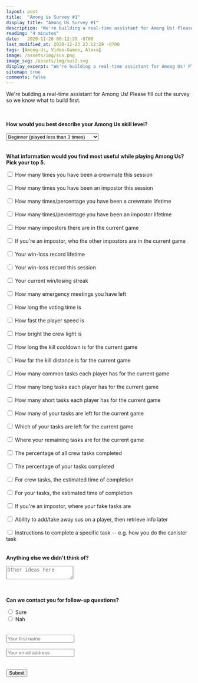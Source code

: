 ```yaml
---
layout: post
title:  "Among Us Survey #1"
display_title: "Among Us Survey #1"
description: "We're building a real-time assistant for Among Us! Please fill out the survey so we know what to build first."
reading: "4 minutes"
date:   2020-11-26 00:12:29 -0700
last_modified_at: 2020-12-23 23:12:29 -0700
tags: [Among-Us, Video-Games, Alexa]
image: /assets/img/sus.png
image_svg: /assets/img/sus2.svg
display_excerpt: "We're building a real-time assistant for Among Us! Please fill out the survey so we know what to build first."
sitemap: true
comments: false
---
```

We're building a real-time assistant for Among Us! Please fill out the survey so we know what to build first.

<form action="https://formspree.io/f/mdoplgdg" method="POST">
  <br><br>
  <input type="hidden" name="_subject" value="New submission!" />
  <label for="skill"><b>How would you best describe your Among Us skill level?</b></label>
  <br><br>
  <select id="skill" name="skill">
    <option value="beginner">Beginner (played less than 3 times)</option>
    <option value="intermediate">Intermediate</option>
    <option value="advanced">Advanced (played more than 10 times)</option>
  </select>
  <br><br><br>
  <label for="info"><b>What information would you find most useful while playing Among Us? Pick your top 5.</b></label>
  <p></p>
  <input type="checkbox" id="crewmate-session" name="crewmate-session" value="crewmate-session">
  <label for="vehicle3"> How many times you have been a crewmate this session</label><br><br>
  <input type="checkbox" id="impostor-session" name="impostor-session" value="impostor-session">
  <label for="vehicle3"> How many times you have been an impostor this session</label><br><br>
  <input type="checkbox" id="crewmate-lifetime" name="crewmate-lifetime" value="crewmate-lifetime">
  <label for="vehicle3"> How many times/percentage you have been a crewmate lifetime</label><br><br>
  <input type="checkbox" id="impostor-lifetime" name="impostor-lifetime" value="impostor-lifetime">
  <label for="vehicle3"> How many times/percentage you have been an impostor lifetime</label><br><br>
  <input type="checkbox" id="impostor-current" name="impostor-current" value="impostor-current">
  <label for="vehicle3"> How many impostors there are in the current game</label><br><br>
  <input type="checkbox" id="other-impostors" name="other-impostors" value="other-impostors">
  <label for="vehicle3"> If you're an impostor, who the other impostors are in the current game</label><br><br>
  <input type="checkbox" id="win-loss-lifetime" name="win-loss-lifetime" value="win-loss-lifetime">
  <label for="vehicle3"> Your win-loss record lifetime</label><br><br>
  <input type="checkbox" id="win-loss-session" name="win-loss-session" value="win-loss-session">
  <label for="vehicle3"> Your win-loss record this session</label><br><br>
  <input type="checkbox" id="win-loss-streak" name="win-loss-streak" value="win-loss-streak">
  <label for="vehicle3"> Your current win/losing streak</label><br><br>
  <input type="checkbox" id="emergency" name="emergency" value="emergency">
  <label for="vehicle3"> How many emergency meetings you have left</label><br><br>
  <input type="checkbox" id="voting-long" name="voting-long" value="voting-long">
  <label for="vehicle3"> How long the voting time is</label><br><br>
  <input type="checkbox" id="speed" name="speed" value="speed">
  <label for="vehicle3"> How fast the player speed is</label><br><br>
  <input type="checkbox" id="bright" name="bright" value="bright">
  <label for="vehicle3"> How bright the crew light is</label><br><br>
  <input type="checkbox" id="kill-cooldown" name="kill-cooldown" value="kill-cooldown">
  <label for="vehicle1"> How long the kill cooldown is for the current game</label><br><br>
  <input type="checkbox" id="kill-distance" name="kill-distance" value="kill-distance">
  <label for="vehicle2"> How far the kill distance is for the current game</label><br><br>
  <input type="checkbox" id="common-tasks" name="common-tasks" value="common-tasks">
  <label for="vehicle3"> How many common tasks each player has for the current game</label><br><br>
  <input type="checkbox" id="long-tasks" name="long-tasks" value="long-tasks">
  <label for="vehicle3"> How many long tasks each player has for the current game</label><br><br>
  <input type="checkbox" id="short-tasks" name="short-tasks" value="short-tasks">
  <label for="vehicle3"> How many short tasks each player has for the current game</label><br><br>
  <input type="checkbox" id="your-tasks" name="your-tasks" value="your-tasks">
  <label for="vehicle3"> How many of your tasks are left for the current game</label><br><br>
  <input type="checkbox" id="name-your-tasks" name="name-your-tasks" value="name-your-tasks">
  <label for="vehicle3"> Which of your tasks are left for the current game</label><br><br>
  <input type="checkbox" id="where-your-tasks" name="where-your-tasks" value="where-your-tasks">
  <label for="vehicle3"> Where your remaining tasks are for the current game</label><br><br>
  <input type="checkbox" id="percentage-all-tasks" name="percentage-all-tasks" value="percentage-all-tasks">
  <label for="vehicle3"> The percentage of all crew tasks completed</label><br><br>
  <input type="checkbox" id="percentage-your-tasks" name="percentage-your-tasks" value="percentage-your-tasks">
  <label for="vehicle3"> The percentage of your tasks completed</label><br><br>
  <input type="checkbox" id="crew-etc" name="crew-etc" value="crew-etc">
  <label for="vehicle3"> For crew tasks, the estimated time of completion</label><br><br>
  <input type="checkbox" id="your-etc" name="your-etc" value="your-etc">
  <label for="vehicle3"> For your tasks, the estimated time of completion</label><br><br>
  <input type="checkbox" id="fake-tasks" name="fake-tasks" value="fake-tasks">
  <label for="vehicle3"> If you're an impostor, where your fake tasks are</label><br><br>
  <input type="checkbox" id="sus" name="sus" value="sus">
  <label for="vehicle3"> Ability to add/take away sus on a player, then retrieve info later</label><br><br>
  <input type="checkbox" id="instructions" name="instructions" value="instructions">
  <label for="vehicle3"> Instructions to complete a specific task -- e.g. how you do the canister task</label>
  <br><br><br>
  <label for="other-ideas"><b>Anything else we didn't think of?</b></label>
  <p></p>
  <textarea name="other-ideas" placeholder="Other ideas here"></textarea>
  <br><br><br>
  <p><b>Can we contact you for follow-up questions?</b></p>
  <input type="radio" id="yes" name="yes" value="1">
  <label for="yes">Sure</label><br>
  <input type="radio" id="no" name="no" value="0">
  <label for="no">Nah</label><br>
  <br><br>
  <input type="text" name="name" placeholder="Your first name" />
  <br><br>
  <input type="email" name="_replyto" placeholder="Your email address" />
  <br><br><br>
  <button type="submit">Submit</button>
</form>